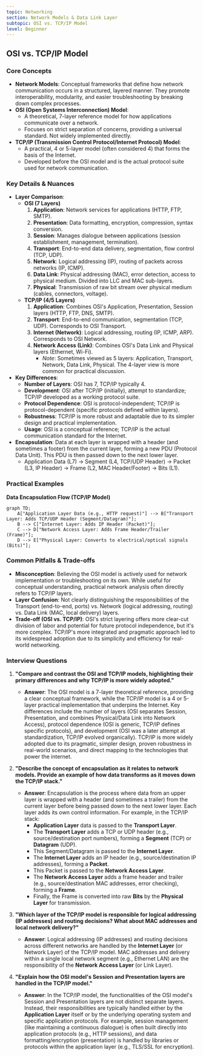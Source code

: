 ```yaml
---
topic: Networking
section: Network Models & Data Link Layer
subtopic: OSI vs. TCP/IP Model
level: Beginner
---
```


## OSI vs. TCP/IP Model
### Core Concepts
*   **Network Models**: Conceptual frameworks that define how network communication occurs in a structured, layered manner. They promote interoperability, modularity, and easier troubleshooting by breaking down complex processes.
*   **OSI (Open Systems Interconnection) Model**:
    *   A theoretical, 7-layer reference model for how applications communicate over a network.
    *   Focuses on strict separation of concerns, providing a universal standard. Not widely implemented directly.
*   **TCP/IP (Transmission Control Protocol/Internet Protocol) Model**:
    *   A practical, 4 or 5-layer model (often considered 4) that forms the basis of the Internet.
    *   Developed before the OSI model and is the actual protocol suite used for network communication.

### Key Details & Nuances
*   **Layer Comparison**:
    *   **OSI (7 Layers)**
        1.  **Application**: Network services for applications (HTTP, FTP, SMTP).
        2.  **Presentation**: Data formatting, encryption, compression, syntax conversion.
        3.  **Session**: Manages dialogue between applications (session establishment, management, termination).
        4.  **Transport**: End-to-end data delivery, segmentation, flow control (TCP, UDP).
        5.  **Network**: Logical addressing (IP), routing of packets across networks (IP, ICMP).
        6.  **Data Link**: Physical addressing (MAC), error detection, access to physical medium. Divided into LLC and MAC sub-layers.
        7.  **Physical**: Transmission of raw bit stream over physical medium (cables, connectors, voltage).
    *   **TCP/IP (4/5 Layers)**
        1.  **Application**: Combines OSI's Application, Presentation, Session layers (HTTP, FTP, DNS, SMTP).
        2.  **Transport**: End-to-end communication, segmentation (TCP, UDP). Corresponds to OSI Transport.
        3.  **Internet (Network)**: Logical addressing, routing (IP, ICMP, ARP). Corresponds to OSI Network.
        4.  **Network Access (Link)**: Combines OSI's Data Link and Physical layers (Ethernet, Wi-Fi).
            *   *Note*: Sometimes viewed as 5 layers: Application, Transport, Network, Data Link, Physical. The 4-layer view is more common for practical discussion.
*   **Key Differences**:
    *   **Number of Layers**: OSI has 7, TCP/IP typically 4.
    *   **Development**: OSI after TCP/IP (initially), attempt to standardize; TCP/IP developed as a working protocol suite.
    *   **Protocol Dependence**: OSI is protocol-independent; TCP/IP is protocol-dependent (specific protocols defined within layers).
    *   **Robustness**: TCP/IP is more robust and adaptable due to its simpler design and practical implementation.
    *   **Usage**: OSI is a conceptual reference; TCP/IP is the actual communication standard for the Internet.
*   **Encapsulation**: Data at each layer is wrapped with a header (and sometimes a footer) from the current layer, forming a new PDU (Protocol Data Unit). This PDU is then passed down to the next lower layer.
    *   Application Data (L7) -> Segment (L4, TCP/UDP Header) -> Packet (L3, IP Header) -> Frame (L2, MAC Header/Footer) -> Bits (L1).

### Practical Examples

**Data Encapsulation Flow (TCP/IP Model)**

```mermaid
graph TD;
    A["Application Layer Data (e.g., HTTP request)"] --> B["Transport Layer: Adds TCP/UDP Header (Segment/Datagram)"];
    B --> C["Internet Layer: Adds IP Header (Packet)"];
    C --> D["Network Access Layer: Adds Frame Header/Trailer (Frame)"];
    D --> E["Physical Layer: Converts to electrical/optical signals (Bits)"];
```

### Common Pitfalls & Trade-offs
*   **Misconception**: Believing the OSI model is actively used for network implementation or troubleshooting on its own. While useful for conceptual understanding, practical network analysis often directly refers to TCP/IP layers.
*   **Layer Confusion**: Not clearly distinguishing the responsibilities of the Transport (end-to-end, ports) vs. Network (logical addressing, routing) vs. Data Link (MAC, local delivery) layers.
*   **Trade-off (OSI vs. TCP/IP)**: OSI's strict layering offers more clear-cut division of labor and potential for future protocol independence, but it's more complex. TCP/IP's more integrated and pragmatic approach led to its widespread adoption due to its simplicity and efficiency for real-world networking.

### Interview Questions

1.  **"Compare and contrast the OSI and TCP/IP models, highlighting their primary differences and why TCP/IP is more widely adopted."**
    *   **Answer**: The OSI model is a 7-layer theoretical reference, providing a clear conceptual framework, while the TCP/IP model is a 4 or 5-layer practical implementation that underpins the Internet. Key differences include the number of layers (OSI separates Session, Presentation, and combines Physical/Data Link into Network Access), protocol dependence (OSI is generic, TCP/IP defines specific protocols), and development (OSI was a later attempt at standardization, TCP/IP evolved organically). TCP/IP is more widely adopted due to its pragmatic, simpler design, proven robustness in real-world scenarios, and direct mapping to the technologies that power the internet.

2.  **"Describe the concept of encapsulation as it relates to network models. Provide an example of how data transforms as it moves down the TCP/IP stack."**
    *   **Answer**: Encapsulation is the process where data from an upper layer is wrapped with a header (and sometimes a trailer) from the current layer before being passed down to the next lower layer. Each layer adds its own control information. For example, in the TCP/IP stack:
        *   **Application Layer** data is passed to the **Transport Layer**.
        *   The **Transport Layer** adds a TCP or UDP header (e.g., source/destination port numbers), forming a **Segment** (TCP) or **Datagram** (UDP).
        *   This Segment/Datagram is passed to the **Internet Layer**.
        *   The **Internet Layer** adds an IP header (e.g., source/destination IP addresses), forming a **Packet**.
        *   This Packet is passed to the **Network Access Layer**.
        *   The **Network Access Layer** adds a frame header and trailer (e.g., source/destination MAC addresses, error checking), forming a **Frame**.
        *   Finally, the Frame is converted into raw **Bits** by the **Physical Layer** for transmission.

3.  **"Which layer of the TCP/IP model is responsible for logical addressing (IP addresses) and routing decisions? What about MAC addresses and local network delivery?"**
    *   **Answer**: Logical addressing (IP addresses) and routing decisions across different networks are handled by the **Internet Layer** (or Network Layer) of the TCP/IP model. MAC addresses and delivery within a single local network segment (e.g., Ethernet LAN) are the responsibility of the **Network Access Layer** (or Link Layer).

4.  **"Explain how the OSI model's Session and Presentation layers are handled in the TCP/IP model."**
    *   **Answer**: In the TCP/IP model, the functionalities of the OSI model's Session and Presentation layers are not distinct separate layers. Instead, their responsibilities are typically handled either by the **Application Layer** itself or by the underlying operating system and specific application protocols. For example, session management (like maintaining a continuous dialogue) is often built directly into application protocols (e.g., HTTP sessions), and data formatting/encryption (presentation) is handled by libraries or protocols within the application layer (e.g., TLS/SSL for encryption).